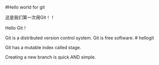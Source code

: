 #Hello world for git

这是我们第一次用Git！！

Hello Git！

Git is a distributed version control system.
Git is free software. # hellogit

Git has a mutable index called stage.

Creating a new branch is quick AND simple.